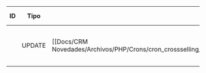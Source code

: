 | ID<br> | Tipo   | Archivo Origen                                                                                                             | Modulo Funcional           | Base de Datos    | Tablas Afectadas | Joins | Objetivo                                        | Impacto   | Observacion |
| ------ | ------ | -------------------------------------------------------------------------------------------------------------------------- | -------------------------- | ---------------- | ---------------- | ----- | ----------------------------------------------- | --------- | ----------- |
|        | UPDATE | [[Docs/CRM Novedades/Archivos/PHP/Crons/cron_crossselling_redist_ant.php/Consultas/Consultas\|cron_crosselling_redist_ant.php]] | Marcado de operación vieja | gyssrl_novedades | sw_operaciones   | -     | Marcar la operación original como ya reasignada | Escritura |             |